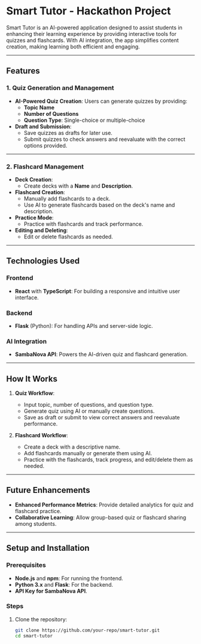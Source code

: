 # Smart Tutor - Hackathon Project

Smart Tutor is an AI-powered application designed to assist students in enhancing their learning experience by providing interactive tools for quizzes and flashcards. With AI integration, the app simplifies content creation, making learning both efficient and engaging.

---

## Features

### 1. Quiz Generation and Management
- **AI-Powered Quiz Creation**: Users can generate quizzes by providing:
  - **Topic Name**  
  - **Number of Questions**  
  - **Question Type**: Single-choice or multiple-choice  
- **Draft and Submission**:
  - Save quizzes as drafts for later use.  
  - Submit quizzes to check answers and reevaluate with the correct options provided.  

---

### 2. Flashcard Management
- **Deck Creation**:
  - Create decks with a **Name** and **Description**.
- **Flashcard Creation**:
  - Manually add flashcards to a deck.  
  - Use AI to generate flashcards based on the deck's name and description.  
- **Practice Mode**:
  - Practice with flashcards and track performance.  
- **Editing and Deleting**:
  - Edit or delete flashcards as needed.  

---

## Technologies Used

### Frontend
- **React** with **TypeScript**: For building a responsive and intuitive user interface.  

### Backend
- **Flask** (Python): For handling APIs and server-side logic.  

### AI Integration
- **SambaNova API**: Powers the AI-driven quiz and flashcard generation.  

---

## How It Works
1. **Quiz Workflow**:
   - Input topic, number of questions, and question type.
   - Generate quiz using AI or manually create questions.  
   - Save as draft or submit to view correct answers and reevaluate performance.  

2. **Flashcard Workflow**:
   - Create a deck with a descriptive name.  
   - Add flashcards manually or generate them using AI.  
   - Practice with the flashcards, track progress, and edit/delete them as needed.  

---

## Future Enhancements
- **Enhanced Performance Metrics**: Provide detailed analytics for quiz and flashcard practice.  
- **Collaborative Learning**: Allow group-based quiz or flashcard sharing among students.  

---

## Setup and Installation

### Prerequisites
- **Node.js** and **npm**: For running the frontend.  
- **Python 3.x** and **Flask**: For the backend.  
- **API Key for SambaNova API**.  

### Steps
1. Clone the repository:
   ```bash
   git clone https://github.com/your-repo/smart-tutor.git
   cd smart-tutor
